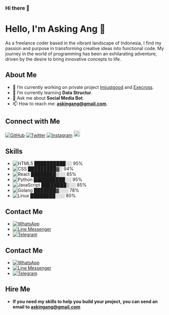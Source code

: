 ### Hi there 👋

# Hello, I'm Asking Ang 👋

As a freelance coder based in the vibrant landscape of Indonesia, I find my passion and purpose in transforming creative ideas into functional code. My journey in the world of programming has been an exhilarating adventure, driven by the desire to bring innovative concepts to life.

## About Me

- 🔭 I’m currently working on private project [Imjustgood](https://api.imjustgood.com) and [Execross](https://execross.pw).
- 🌱 I’m currently learning **Data Structur**.
- 💬 Ask me about **Social Media Bot**.
- 📫 How to reach me: **askingang@gmail.com**.

## Connect with Me

[![GitHub](https://img.shields.io/badge/GitHub-Profile-blue)](https://github.com/goodop)
[![Twitter](https://img.shields.io/badge/Twitter-Follow-blue)](https://twitter.com/0xangx)
[![Instagram](https://img.shields.io/badge/Instagram-Follow-blue?logo=instagram)](https://www.instagram.com/this.ang/)
<img alt="VIEWS" src="https://komarev.com/ghpvc/?username=goodop&color=blue&label=visitors" height="20" style="max-width:100%;">
## Skills

- ![HTML5](https://img.shields.io/badge/HTML5-95%25-success) ██████████░░ 95%
- ![CSS](https://img.shields.io/badge/CSS-94%25-success) █████████▓░ 94%
- ![React](https://img.shields.io/badge/React-85%25-success) ████████▒░░ 85%
- ![Python](https://img.shields.io/badge/Python-95%25-success) ██████████░░ 95%
- ![JavaScript](https://img.shields.io/badge/JavaScript-85%25-success) ████████▒░░ 85%
- ![Golang](https://img.shields.io/badge/Golang-78%25-success) ███████▓░░░ 78%
- ![Linux](https://img.shields.io/badge/Linux-80%25-success) ████████░░░ 80%

## Contact Me

- [![WhatsApp](https://img.shields.io/badge/WhatsApp-Message-green?logo=whatsapp)](https://wa.me/6281947168203?text=Hi%20Ang,%20I%20want%20your%20service.%20Is%20it%20available%20now%3F)
- [![Line Messenger](https://img.shields.io/badge/Line%20Messenger-Chat-green?logo=line)](https://line.me/ti/p/~asking.ang)
- [![Telegram](https://img.shields.io/badge/Telegram-Message-blue?logo=telegram)](https://t.me/exevgx)

## Contact Me

- [![WhatsApp](https://img.shields.io/badge/WhatsApp-Message-green?logo=whatsapp)](https://wa.me/6281947168203?text=Hi%20Ang,%20I%20want%20your%20service.%20Is%20it%20available%20now%3F)
- [![Line Messenger](https://img.shields.io/badge/Line%20Messenger-Chat-green?logo=line)](https://line.me/ti/p/~asking.ang)
- [![Telegram](https://img.shields.io/badge/Telegram-Message-blue?logo=telegram)](https://t.me/exevgx)

## Hire Me

- **If you need my skills to help you build your project, you can send an email to [askingang@gmail.com](mailto:askingang@gmail.com)**

